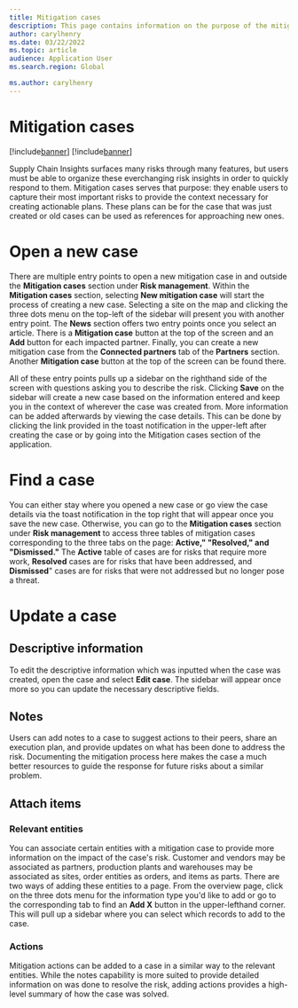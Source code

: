 ```yaml
---
title: Mitigation cases
description: This page contains information on the purpose of the mitigation cases feature within Dynamics 365 Supply Chain Insights and explains how to use it
author: carylhenry
ms.date: 03/22/2022
ms.topic: article
audience: Application User
ms.search.region: Global

ms.author: carylhenry
---
```


# Mitigation cases

[!include[banner](includes/banner.md)]
[!include[banner](includes/preview-banner.md)]

Supply Chain Insights surfaces many risks through many features, but users must be able to organize these everchanging risk insights in order to quickly respond to them. Mitigation cases serves that purpose: they enable users to capture their most important risks to provide the context necessary for creating actionable plans. These plans can be for the case that was just created or old cases can be used as references for approaching new ones.

# Open a new case

There are multiple entry points to open a new mitigation case in and outside the **Mitigation cases** section under **Risk management**. Within the **Mitigation cases** section, selecting **New mitigation case** will start the process of creating a new case. Selecting a site on the map and clicking the three dots menu on the top-left of the sidebar will present you with another entry point. The **News** section offers two entry points once you select an article. There is a **Mitigation case** button at the top of the screen and an **Add** button for each impacted partner. Finally, you can create a new mitigation case from the **Connected partners** tab of the **Partners** section. Another **Mitigation case** button at the top of the screen can be found there.

All of these entry points pulls up a sidebar on the righthand side of the screen with questions asking you to describe the risk. Clicking **Save** on the sidebar will create a new case based on the information entered and keep you in the context of wherever the case was created from. More information can be added afterwards by viewing the case details. This can be done by clicking the link provided in the toast notification in the upper-left after creating the case or by going into the Mitigation cases section of the application.

# Find a case

You can either stay where you opened a new case or go view the case details via the toast notification in the top right that will appear once you save the new case. Otherwise, you can go to the **Mitigation cases** section under **Risk management** to access three tables of mitigation cases corresponding to the three tabs on the page: **Active," "Resolved," and "Dismissed."** The **Active** table of cases are for risks that require more work, **Resolved** cases are for risks that have been addressed, and **Dismissed**" cases are for risks that were not addressed but no longer pose a threat.

# Update a case
## Descriptive information
To edit the descriptive information which was inputted when the case was created, open the case and select **Edit case**. The sidebar will appear once more so you can update the necessary descriptive fields.

## Notes
Users can add notes to a case to suggest actions to their peers, share an execution plan, and provide updates on what has been done to address the risk. Documenting the mitigation process here makes the case a much better resources to guide the response for future risks about a similar problem.

## Attach items
### Relevant entities
You can associate certain entities with a mitigation case to provide more information on the impact of the case's risk. Customer and vendors may be associated as partners, production plants and warehouses may be associated as sites, order entities as orders, and items as parts. There are two ways of adding these entities to a page. From the overview page, click on the three dots menu for the information type you'd like to add or go to the corresponding tab to find an **Add X** button in the upper-lefthand corner. This will pull up a sidebar where you can select which records to add to the case.

### Actions
Mitigation actions can be added to a case in a similar way to the relevant entities. While the notes capability is more suited to provide detailed information on was done to resolve the risk, adding actions provides a high-level summary of how the case was solved.
